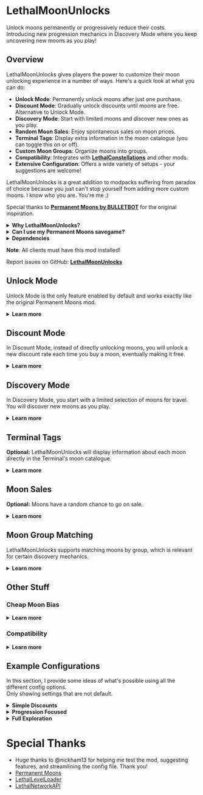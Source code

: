 # LethalMoonUnlocks

Unlock moons permanently or progressively reduce their costs.  
Introducing new progression mechanics in Discovery Mode where you keep uncovering new moons as you play!

## Overview

LethalMoonUnlocks gives players the power to customize their moon unlocking experience in a number of ways. Here's a quick look at what you can do:

- **Unlock Mode**: Permanently unlock moons after just one purchase.
- **Discount Mode**: Gradually unlock discounts until moons are free. Alternative to Unlock Mode.
- **Discovery Mode**: Start with limited moons and discover new ones as you play.
- **Random Moon Sales**: Enjoy spontaneous sales on moon prices.
- **Terminal Tags**: Display extra information in the moon catalogue (you can toggle this on or off).
- **Custom Moon Groups**: Organize moons into groups.
- **Compatibility**: Integrates with [**LethalConstellations**](https://thunderstore.io/c/lethal-company/p/darmuh/Lethal_Constellations/) and other mods.
- **Extensive Configuration**: Offers a wide variety of setups - your suggestions are welcome!

LethalMoonUnlocks is a great addition to modpacks suffering from paradox of choice because you just can't stop yourself from adding more custom moons. I know who you are. You're me :)

Special thanks to [**Permanent Moons by BULLETBOT**](https://thunderstore.io/c/lethal-company/p/BULLETBOT/Permanent_Moons/) for the original inspiration.

<details>
	<summary><strong>Why LethalMoonUnlocks?</strong></summary>

Unfortunately, Permanent Moons is no longer maintained and has issues with certain custom moons (e.g., `Atlas Abyss`, `Outpost-31`) due to their names.  
This was particularly frustrating in my personal modpack, where all moon prices were balanced around permanently unlocking them.  
So, I took this as a learning opportunity to create LethalMoonUnlocks.
</details>

<details>
	<summary><strong>Can I use my Permanent Moons savegame?</strong></summary>

Absolutely! LethalMoonUnlocks automatically imports your Permanent Moons data from existing save files when you load them.  
Any data for moons that are not installed (or enabled) at the time or can't be matched for other reasons will be discarded.  

You can uninstall Permanent Moons directly after installing this mod. There's no need to start the game with both installed.
</details>

<details>
	<summary><strong>Dependencies</strong></summary>

- **LethalNetwork API**: Used for sending data between host and clients.
- **LLL**: Used for changing moon prices and visibility (discoverability), as well as adding tags to the moon catalogue.

If you don't use LLL, you likely don't have custom moons, so you can continue using Permanent Moons (link above) without issue.
</details>

**Note**: All clients must have this mod installed!

Report issues on GitHub: [**LethalMoonUnlocks**](https://github.com/YoBii/LethalMoonUnlocks)

## Unlock Mode
Unlock Mode is the only feature enabled by default and works exactly like the original Permanent Moons mod.  

<details>
  <summary><strong>Learn more</strong></summary>
<br>

In Unlock Mode, you unlock paid moons by buying and routing to them once. From that point on, the moon's route will be free. 

There are configuration options available to customize your experience in Unlock Mode.  
Read this section for more information.

### Unlocks Expire
> **Optional:** Set unlocks to expire!

You can put a limit on how many times each unlock can be used.  
After reaching the set limit of uses, the unlock expires, resetting the moon to its original price.

### Discovery Mode Related

These options provide customization for when you're using Unlock Mode together with Discovery Mode.  
For more information, read the section about [**Discovery Mode**](#discovery-mode).

<details>
  <summary>Show discovery related options</summary>

#### Unlocked Moons are Permanently Discovered
> **Optional:** Keep access to moons once unlocked!*

When a moon is unlocked, it will be permanently discovered, meaning it's added to the moons available in the Terminal's moon catalogue - on top of your base selection.  
This ensures that any moon you've unlocked will always be available for travel in Discovery Mode.

#### Reset Permanent Discoveries on Expiry
> **Optional:** Keeps things fresh by resetting discovery status on expiry!

When the unlock for a permanently discovered moon expires, it will also reset that moon's permanent discovery status, making it disappear from the moon catalogue.  
> This is the only way permanent discoveries can vanish during a run, increasing variety in the late game.
</details>

### Quota Unlocks
> **Optional:** Get rewarded for meeting quotas!

Quota Unlocks reward you for meeting a quota by granting random unlocks for free.  

<details>
  <summary>Quota Unlock Configuration</summary>

- Set the chance to trigger Quota Unlocks.
- Set a minimum and maximum for the number of moons to unlock when triggered.
- Limit Quota Unlocks to moons up to a certain price.
- Limit the total number of times Quota Unlocks can be triggered.
</details>

</details>

## Discount Mode
In Discount Mode, instead of directly unlocking moons, you will unlock a new discount rate each time you buy a moon, eventually making it free.

<details>
  <summary><strong>Learn more</strong></summary>
<br>

Discount Mode provides a balanced approach for when you think directly unlocking moons is too easy or doesn't fit your gameplay style.  

There are configuration options available to customize your experience in Discount Mode.  
Read this section for more information.

### Discount Rates
> **Optional:** Set your own discount rates!

Moons will progress through a configurable list of discount rates. With each discount received, the next rate is unlocked.  
You can set up as many discount rates as you like, and they don't necessarily have to go from low to high.

For example, you could set up discounts so that moons are 50% off after your first purchase, 75% after the second, and free after the third.  
This would be achieved by setting the discount rates config option to `50,75,100`.  
> Typically, the final rate would be 100 - making the moon free like a normal 'Unlock'.

### Discounts Expire
> **Optional:** Set discounts to expire.

You can put a limit on how many times a fully discounted moon can be travelled to for free.
After reaching the set limit of uses, the discount expires, resetting the moon to its original price.  
> This option requires you to set up discount rates so that the final rate is free (100).

### Discovery Mode Related
These options provide customization for when you're using Discount Mode together with Discovery Mode.  
For more information, read the section about [**Discovery Mode**](#discovery-mode).

<details>
  <summary>Show discovery related options</summary>

#### Discounted Moons are Permanently Discovered
> **Optional:** Keep access to discounted moons!

When a moon is discounted, it will be permanently discovered, meaning it's added to the moons available in the Terminal's moon catalogue - on top of your base selection.  
This ensures that any moon you've unlocked a discount for will always be available for travel in Discovery Mode.

#### Reset Permanent Discoveries on Expiry
> **Optional:** Keeps things fresh by resetting discovery status on expiry!

When the discount for a permanently discovered moon expires, it will also reset that moon's permanent discovery status, making it disappear from the moon catalogue.  
> This is the only way permanent discoveries can vanish during a run, increasing variety in the late game.
</details>

### Quota Discounts
> **Optional:** Get rewarded for meeting quotas!

Quota Discounts reward you for meeting a quota by granting random discounts for free.  

<details>
  <summary>Quota Discounts Configuration</summary>

- Set the chance to trigger Quota Discounts.
- Set a minimum and maximum for the number of moons to receive a discount (rate) when triggered.
- Limit Quota Discounts to moons up to a certain price.
- Limit the total number of times Quota Discounts can be triggered.
</details>

### Quota Full Discounts
> **Optional:** Get rewarded for meeting quotas!

Quota Full Discounts reward you for meeting a quota by unlocking the final discount rate for random moons for free.  

<details>
	<summary>Quota Full Discounts Configuration</summary>

- Set the chance to trigger Quota Full Discounts.
- Set a minimum and maximum for the number of moons to receive the final discount rate when triggered.
- Limit Quota Full Discounts to moons up to a certain price.
- Limit the total number of times Quota Full Discounts can be triggered.
</details>

</details>

## Discovery Mode
In Discovery Mode, you start with a limited selection of moons for travel. You will discover new moons as you play.

<details>
  <summary><strong>Learn more</strong></summary>
<br>

The configuration options for this mode are extensive.  
Read this section for more information on Discovery Mode.

### General
Discovery Mode is all about exploration and progression, synergizing really well with having a lot of custom moons.  

There are various ways to discover new moons, adding a fresh layer to the game: *Moon Progression*.  
New moons can be discovered regularly, as rewards, randomly, or any combination of those.

There's even support for moon group matching using custom-defined groups.  
This means you can set up your own moon groups (galaxies, solar systems, tiers, etc.), and when you travel to a moon, you might discover more moons of the same group.  
You can also use your existing **LethalConstellations** for this.

But first, let's start with the basics - your base selections.

### Base Selections (Moon Rotation)
When you start a new game in Discovery Mode, your selection of moons available for travel in the Terminal's moon catalogue is limited.  
The number of available moons is determined by your moon base counts. There are three categories:
- **Free Moons**: Moons that have an original route price of 0 credits.
- **Dynamic Free Moons**: Moons that currently have a route price of 0 credits. Baseline but also through unlocks or discounts.
- **Paid Moons**: Moons you have to pay for travelling to.

You can configure the base count for each of these categories, and you can also have them increase every time the current selection (or rotation) is shuffled.

### Shuffling
By default, every time a new quota begins, the moon rotation will be shuffled, meaning the current selection is discarded, and new moons will be randomly selected.  
You have options to change this to shuffle every day instead or never shuffle at all.

### Discovered Moons (Discoveries)
Every moon available for travel in the Terminal is considered a discovered moon, including the base selections.  
However, as mentioned before, there are more ways to discover moons that will be added on top of your base selection.  
These will *also vanish* when the rotation is shuffled unless you make them permanent.

### Permanently Discovered Moons (Permanent Discoveries)
Permanently discovered moons are just that - permanent. They are added on top of your base selection but *do not* vanish on shuffle.  
Moons can be permanently discovered in various ways, depending on your configuration. 

This could include:
- Making discoveries permanent by unlocking them (or unlocking a discount).
- Making discoveries permanent by landing a set number of times.
- Making discoveries granted by a certain mechanic permanent.

Of course, you can also permanently discover moons from the base selections.

Permanent discoveries allow you to pick moons from your current rotation and keep them for the rest of the run.  
> Combined with the discovery mechanics below, this allows for granting more and more additional discoveries as the quota progresses, but to keep any of them, you have to purchase them.  
> This can incentivize buying moons even several days into a quota, especially when combined with [Moon Sales](#moon-sales).

The only way permanent discoveries can vanish is through the options associated with unlocks and discounts expiring.  
> This can enhance variety in the late game.

### Quota Discoveries
> **Optional**: Get rewarded for meeting quotas!

Quota Discoveries reward you for meeting a quota by granting one or more moon discoveries.  

<details>
	<summary>Quota Discoveries Configuration</summary>

- Set the chance to trigger Quota Discoveries.
- Set a minimum and maximum for the number of moons discovered.
- Make moons discovered this way permanent discoveries.
- Prefer discovering moons from the group of the currently cheapest undiscovered moon.
	- Allows you to unlock the *next best tier* of moons when combined with permanent discoveries.
</details>

### Travel Discoveries
> **Optional**: Discover new moons while travelling!

Travel Discoveries randomly grant moon discoveries as you route and travel to paid moons.  

<details>
	<summary>Travel Discoveries Configuration</summary>

- Set the chance to trigger a Travel Discovery.
- Set a minimum and maximum for the number of moons discovered.
- Make moons discovered this way permanent discoveries.
- Prefer discovering moons that belong to the same group as the one you've routed to (see [Moon Groups](#moon-groups)).
</details>

### New Day Discoveries
> **Optional**: Get more travel options as the quota progresses!

New Day Discoveries randomly grant moons when a new day begins.  
> Combine this with `Unlocks are permanently discovered` and you'll get additional moons to travel to from day to day, but to keep them around you have to buy them or they will vanish when the rotation is shuffled next quota.

<details>
	<summary>New Day Discoveries Configuration</summary>

- Set the chance to trigger a New Day Discovery.
- Set a minimum and maximum for the number of moons discovered.
- Make moons discovered this way permanent discoveries.
- Prefer discovering moons that belong to the same group as the one you're currently located at (see [Moon Groups](#moon-groups)).
</details>

</details>

## Terminal Tags

**Optional:** LethalMoonUnlocks will display information about each moon directly in the Terminal's moon catalogue.

<details>
  <summary><strong>Learn more</strong></summary>
<br>

Terminal Tags are disabled by default.  
If you're using anything but unlocks, it's recommended to turn them on.

Terminal Tags present all information relevant to LethalMoonUnlocks directly in the moon catalogue.  
The tags displayed depend on the current state of each moon and your configuration.

You can enable or disable each tag individually.

Here's an example where I tried to fit all tags on a single screenshot. Explanation for each tag below.

![Example of LMU Terminal Tags](https://i.ibb.co/nrtGcY9/image.png)

<details>
  <summary><strong>Looks too crowded? Check this out</strong></summary>

  There's a config option in the advanced section allowing you to control the maximum tag line length.  
  This can give the moon catalogue a more organized look at the cost of more scrolling.

![More organized example of Terminal Tags](https://i.ibb.co/88ZGLXj/image.png)

</details>

| Tag | Information |
| --- | --- |
| **[IN ORBIT]** | Indicates the moon you're currently orbiting. |
| **[UNEXPLORED]** | Indicates which moons you haven't landed on. |
| **[EXPLORED: X]** | Indicates which moons you have landed on and keeps track of your total landings. |
| **[UNLOCK]** | Indicates the moon is unlocked. |
| **[UNLOCK EXPIRES:X]** | Indicates how many times you can route to the moon for free before the unlock expires. |
| **[DISCOUNT-XX%]** | Discount Mode: indicates the moon is on discount and shows the currently unlocked rate. |
| **[DISCOUNT EXPIRES:X]** | Indicates how many times you can route to the moon for free until the discount expires. |
| **[NEW]** | Indicates the moon has been discovered for the first time this run. Resets every day. |
| **[PINNED]** | Indicates the moon has been permanently discovered - effectively pinning it in the moon catalogue. |
| **[SALE-XX%]** | Indicates the moon is on sale and shows the sales rate. |
| **[MoonGroups]** | For example, [ZEEKERS GALAXY] or [VANILLA/FOREST]. Indicates the name(s) of the custom group(s) or LLL Tag(s) a moon belongs to. Only if moon group custom or tag matching is enabled. |

Tags are added to the moon catalogue using an event provided by LLL and will also show with TerminalFormatter!
</details>

## Moon Sales

**Optional:** Moons have a random chance to go on sale.

<details>
  <summary><strong>Learn more</strong></summary>
<br>

Each moon has a random chance to go on sale every time the sales are shuffled.  
Moon Sales are multiplicative with other price reductions like discounts from [**Discount Mode**](#discount-mode).

You can configure the chance as well as the minimum and maximum sale rate.  
They can either be shuffled every quota or every day.  
> Shuffling Moon Sales daily can incentivize buying moons even days into a quota.
</details>

## Moon Group Matching

LethalMoonUnlocks supports matching moons by group, which is relevant for certain discovery mechanics.

<details>
  <summary><strong>Learn more</strong></summary>
<br>

In Discovery Mode, all new discoveries are randomly selected. With moon group matching, LethalMoonUnlocks will prefer selecting from group matches instead of all moons.

This is always in reference to a *matching moon*. For [**Travel Discoveries**](#optional-travel-discoveries), that is the moon you've routed to, and for [**New Day Discoveries**](#optional-new-day-discoveries), it's the moon you're currently at.

Moon group matching can be enabled or disabled individually for each of these mechanics.  

Additionally, when no moons can be matched, you can set that particular discovery mechanic to fall back to choosing from all moons or not.

There are multiple group matching methods available.

### Price
Match moons based on their price using the following methods:  

- **Price**: Matches all moons that share the exact same price.
- **PriceRange**: Matches all moons within a configurable ± price range.
- **PriceRangeUpper**: Same as PriceRange but only considers equally or more expensive moons.

By default any price reductions (unlocks, discounts or sales) are ignored. This can be disabled. 

### Tag
Picks a random LLL content tag and matches all other moons sharing that tag.

### Custom
Custom allows you to define fully custom groups. A group is defined by name and a list of members (moons).  

A moon will always match with all members of the same group.  
If a moon is a member of multiple groups, a random group will be selected for matching.  
The group name will be displayed in various locations in-game, e.g., *Autopilot discovered new moons during travel to Zeekers Galaxy*.
</details>

## Other Stuff

### Cheap Moon Bias
<details>
  <summary><strong>Learn more</strong></summary>
<br>

LethalMoonUnlocks randomly selects moons during Travel Discovery or for your paid rotation.  
You can use **Cheap Moon Bias** to increase the odds of cheaper moons being selected.  
>This makes it less likely - especially in the early game - to only discover moons you can't afford yet or are considered too valuable.

The bias can be enabled and tweaked individually for every mechanic that randomly selects moons.
</details>

### Compatibility
<details>
  <summary><strong>Learn more</strong></summary>

#### LethalConstellations
LethalMoonUnlocks is compatible with LethalConstellations!  
You can even choose to group match moons by their constellation.

In Discovery Mode, only constellations with discovered moons will be visible and available for routing in the LethalConstellations screen on the Terminal.  
That screen will also show the number of moons currently discovered for every constellation.  
Default moons will be set to the cheapest discovered moon in each constellation.  

Independent of Discovery Mode, you have the option to override the constellation prices with that of the cheapest (currently discovered) moon, which will consequently also apply unlocks, discounts, and sales to constellations.

#### TerminalFormatter
Tags are shown in TerminalFormatter moons node. Thanks @mrov!

#### LethalQuantities
Advanced config option to prefer LQ risk levels in the moon catalogue.

#### Malfunctions
Advanced config option to enable interpreting Malfunctions' Navigation malfunction as routing to a moon.  
If it's a paid moon, LethalMoonUnlocks will see it as buying the moon - even though you didn't pay.

#### All Mods Displaying Alert Messages
LethalMoonUnlocks uses a queue for sending alert messages.  
Alerts from other mods and the vanilla game are added to the same queue to avoid overlapping and missing messages.
</details>

## Example Configurations

In this section, I provide some ideas of what's possible using all the different config options.  
Only showing settings that are not default.

<details>
  <summary><strong>Simple Discounts</strong></summary>

	Display tags in terminal = true  
	Discount rates = 50,75,90,100  
	Discounts expire = 3  
	Enable Quota Discounts = true  
	Quota Discount trigger chance = 33  
	Maximum discounted moon count = 2  
	Enable Quota Full Discounts = true  
	Quota Full Discount trigger chance = 10  
	Moon Sales = true  
	Shuffle sales daily = true  

A simple setup with slightly modified discounts, rewards on quota completion, and moon sales.

</details>

<details>
  <summary><strong>Progression Focused</strong></summary>

	Display tags in terminal = true  
	Unlocked moons are permanently discovered = true  
	Enable Discovery Mode = true  
	Free moons base count = 99  
	Paid moons base count = 3  
	Enable Quota Discoveries = true  
	Quota Discovery trigger chance = 100  
	Maximum quota discovery moon count = 3  
	Enable Travel Discoveries = true  
	Travel Discovery trigger chance = 50  
	Travel Discovery group matching = true  
	Enable New Day Discoveries = true  
	New Day Discovery trigger chance = 50  
	New Day Discovery group matching = true  
	Group Matching Method = PriceRange  
	Price range = 500  

All free and unlocked moons are always available for travel.  
Three paid moons available, which are shuffled every quota. Additionally, discover new moons on completing the quota, new day, and traveling.  
Buy them before the quota ends, and you keep them; otherwise, they will be lost with shuffle.  
Repeat every quota and grow your catalogue.

</details>

<details>
  <summary><strong>Full Exploration</strong></summary>

	Display tags in terminal = true  
	Enable Discount Mode = true  
	Discounts expire = 3  
	Enable Discovery Mode = true  
	Never shuffle = true  
	Free moons base count = 1  
	Dynamic free moons base count = 0  
	Paid moons base count = 2  
	Enable Travel Discoveries = true  
	Travel Discovery trigger chance = 100  
	Travel Discovery group matching = true  
	Enable New Day Discoveries = true  
	New Day Discovery trigger chance = 50  
	Maximum new day discovery moon count = 2  
	New Day Discovery group matching = true  
	Group Matching Method = Custom  
	Custom moon groups = ...  

> Assumes fully set up custom moon groups.

Start with only one free and two paid moons. Never shuffle the base selection.  
Instead, discover new moons mainly by travel and on new days. Due to moon group matching, you'll discover moons group by group.  
Fully discover a group, and you'll discover moons from other groups.  
Add quota rewards to preference. 

Depending on the number of custom moons you have, a setup like this would probably require modifying quota steepness.

</details>

# Special Thanks

* Huge thanks to @nickham13 for helping me test the mod, suggesting features, and streamlining the config file. Thank you!
* [Permanent Moons](https://thunderstore.io/c/lethal-company/p/BULLETBOT/Permanent_Moons/)
* [LethalLevelLoader](https://thunderstore.io/c/lethal-company/p/IAmBatby/LethalLevelLoader/)
* [LethalNetworkAPI](https://thunderstore.io/c/lethal-company/p/xilophor/LethalNetworkAPI/)
